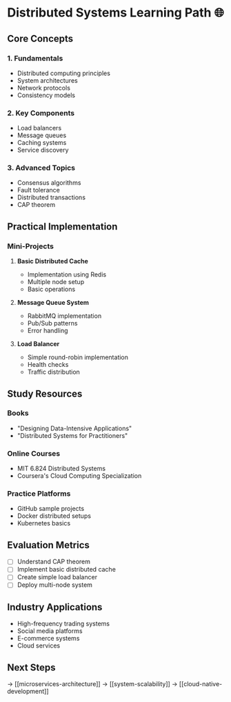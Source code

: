 # Distributed Systems Learning Path 🌐

## Core Concepts

### 1. Fundamentals

- Distributed computing principles
- System architectures
- Network protocols
- Consistency models

### 2. Key Components

- Load balancers
- Message queues
- Caching systems
- Service discovery

### 3. Advanced Topics

- Consensus algorithms
- Fault tolerance
- Distributed transactions
- CAP theorem

## Practical Implementation

### Mini-Projects

1. **Basic Distributed Cache**

   - Implementation using Redis
   - Multiple node setup
   - Basic operations

2. **Message Queue System**

   - RabbitMQ implementation
   - Pub/Sub patterns
   - Error handling

3. **Load Balancer**
   - Simple round-robin implementation
   - Health checks
   - Traffic distribution

## Study Resources

### Books

- "Designing Data-Intensive Applications"
- "Distributed Systems for Practitioners"

### Online Courses

- MIT 6.824 Distributed Systems
- Coursera's Cloud Computing Specialization

### Practice Platforms

- GitHub sample projects
- Docker distributed setups
- Kubernetes basics

## Evaluation Metrics

- [ ] Understand CAP theorem
- [ ] Implement basic distributed cache
- [ ] Create simple load balancer
- [ ] Deploy multi-node system

## Industry Applications

- High-frequency trading systems
- Social media platforms
- E-commerce systems
- Cloud services

## Next Steps

→ [[microservices-architecture]]
→ [[system-scalability]]
→ [[cloud-native-development]]

